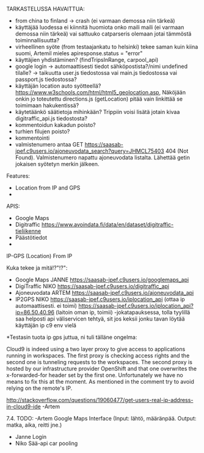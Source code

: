 TARKASTELUSSA HAVAITTUA:
- from china to finland -> crash (ei varmaan demossa niin tärkeä)
- käyttäjää luodessa ei kiinnitä huomiota onko maili maili (ei varmaan demossa niin tärkeä) vai sattuuko catparseris olemaan jotai tämmöstä toiminnallisuutta?
- virheellinen syöte (from testaajankatu to helsinki) tekee saman kuin kiina suomi, Artemil mieles apiresponse.status = "error"
- käyttäjien yhdistäminen? (findTripsInRange, carpool_api)
- google login -> automaattisesti tiedot sähköpostista?/nimi undefined tilalle? -> taikuutta user.js tiedostossa vai main.js tiedostossa vai passport.js tiedostossa?
- käyttäjän location auto syötteellä? https://www.w3schools.com/html/html5_geolocation.asp, Näköjään onkin jo toteutettu directions.js (getLocation) pitää vain linkittää se toimimaan hakukentissä?
- käytetäänkö säätietoja mihinkään? Trippiin voisi lisätä jotain kivaa digitraffic_api.js tiedostosta?
- kommentoidun kakadun poisto?
- turhien filujen poisto?
- kommentointi
- valmistenumero antaa GET https://saasab-jpef.c9users.io/ajoneuvodata_search?query=JHMCL75403 404 (Not Found). Valmistenumero napattu ajoneuvodata listalta. Lähettää getin jokaisen syötetyn merkin jälkeen.

Features:
- Location from IP and GPS
- 

APIS:
- Google Maps
- Digitraffic https://www.avoindata.fi/data/en/dataset/digitraffic-tieliikenne
- Päästötiedot
- 

IP-GPS (Location) From IP

Kuka tekee ja mitä!?"!?":
- Google Maps JANNE
    https://saasab-jpef.c9users.io/googlemaps_api
- DigiTraffic NIKO
    https://saasab-jpef.c9users.io/digitraffic_api
- Ajoneuvodata ARTEM
    https://saasab-jpef.c9users.io/ajoneuvodata_api
- IP2GPS NIKO
    https://saasab-jpef.c9users.io/iplocation_api (ottaa ip automaattisesti. ei toimi)
    https://saasab-jpef.c9users.io/iplocation_api?ip=86.50.40.96 (laitoin oman ip, toimii)
    -jokatapauksessa, tolla tyylillä saa helposti api väliservicen tehtyä, sit jos keksii jonku tavan löytää käyttäjän ip c9 env vielä


*Testasin tuota ip gps juttua, ni tuli tälläne ongelma:

Cloud9 is indeed using a two layer proxy to give access to applications running in workspaces. 
The first proxy is checking access rights and the second one is tunneling requests to the workspaces. 
The second proxy is hosted by our infrastructure provider OpenShift and that one overwrites the x-forwarded-for header set by the first one. 
Unfortunately we have no means to fix this at the moment. 
As mentioned in the comment try to avoid relying on the remote's IP.

http://stackoverflow.com/questions/19060477/get-users-real-ip-address-in-cloud9-ide
-Artem


7.4. TODO:
-Artem 
    Google Maps Interface (Input: lähtö, määränpää. Output: matka, aika, reitti jne.)
- Janne
    Login
- Niko
    Sää-api
    car pooling


